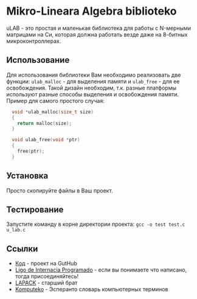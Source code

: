 Mikro-Lineara Algebra biblioteko
==========================================

uLAB - это простая и маленькая библиотека для работы с N-мерными матрицами на Си,
которая должна работать везде даже на 8-битных микроконтроллерах.

Использование
-------------------------------------------
Для использования библиотеки Вам необходимо реализовать две функции: `ulab_malloc` - для выделения памяти и  `ulab_free`  - для ее освобождения. Такой дизайн необходим, т.к. разные платформы используют разные способы выделения и освобождения памяти. Пример для самого простого случая:

```C
  void *ulab_malloc(size_t size)
  {
    return malloc(size);
  }

  void ulab_free(void *ptr)
  {
    free(ptr);
  }
```

Установка
-------------------------------------------

Просто скопируйте файлы в Ваш проект.

Тестирование
-------------------------------------------

Запустите команду в корне директории проекта:  `gcc -o test test.c u_lab.c`

Ссылки
-------------------------------------------

* [Код][1] - проект на GutHub
* [Ligo de Internacia Programado][2] - если вы понимаете что написано, тогда присоединяйтесь!
* [LAPACK][3] - старший брат
* [Komputeko][4] - Эсперанто словарь компьютерных терминов 

[1]:https://github.com/flipback/ulab
[2]:http://www.ldip.org
[3]:http://www.netlib.org/lapack/
[4]:http://komputeko.net/
